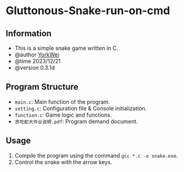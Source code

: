 # Gluttonous-Snake-run-on-cmd
## Information
- This is a simple snake game written in C.
- @author [YorkWei](https://github.com/YorkyifanWei)
- @time 2023/12/21
- @version 0.3.1d
## Program Structure
- `main.c`: Main function of the program.
- `setting.c`: Configuration file & Console initialization.
- `function.c`: Game logic and functions.
- `贪吃蛇大作业说明.pdf`: Program demand document.
## Usage
1. Compile the program using the command `gcc *.c -o snake.exe`.
2. Control the snake with the arrow keys.
